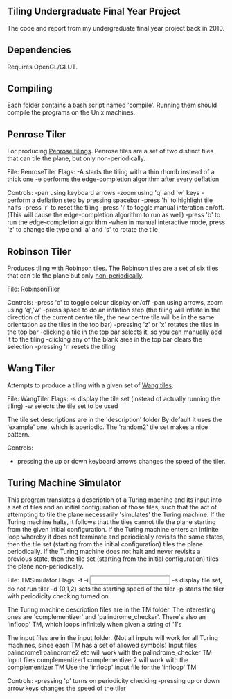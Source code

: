 Tiling Undergraduate Final Year Project
---------------------------------------

The code and report from my undergraduate final year project back in 2010.

Dependencies
------------

Requires OpenGL/GLUT.

Compiling
----------
Each folder contains a bash script named 'compile'.  Running them
should compile the programs on the Unix machines.


Penrose Tiler
-------------

For producing [Penrose tilings](https://en.wikipedia.org/wiki/Penrose_tiling). Penrose tiles are a set of two distinct tiles that can tile the plane, but only non-periodically.

File:  PenroseTiler
Flags:
-A  starts the tiling with a thin rhomb instead of a thick one
-e  performs the edge-completion algorithm after every deflation

Controls:
-pan using keyboard arrows
-zoom using 'q' and 'w' keys
-perform a deflation step by pressing spacebar
-press 'h' to highlight tile halfs
-press 'r' to reset the tiling
-press 'i' to toggle manual interation on/off.  (This will cause
the edge-completion algorithm to run as well)
-press 'b' to run the edge-completion algorithm
-when in manual interactive mode, press 'z' to change tile
type and 'a' and 's' to rotate the tile

Robinson Tiler
---------------

Produces tiling with Robinson tiles. The Robinson tiles are a set of six tiles that can tile the plane but only [non-periodically](https://en.wikipedia.org/wiki/Aperiodic_tiling).

File:	RobinsonTiler

Controls:
-press 'c' to toggle colour display on/off
-pan using arrows, zoom using 'q','w'
-press space to do an inflation step (the tiling will inflate
in the direction of the current centre tile, the new centre
tile will be in the same orientation as the tiles in the top
bar)
-pressing 'z' or 'x' rotates the tiles in the top bar
-clicking a tile in the top bar selects it, so you can
manually add it to the tiling
-clicking any of the blank area in the top bar clears the
selection
-pressing 'r' resets the tiling

Wang Tiler
-----------

Attempts to produce a tiling with a given set of [Wang tiles](https://en.wikipedia.org/wiki/Wang_tile). 

File: WangTiler
Flags:
-s  display the tile set (instead of actually running the tiling)
-w <name of tile set>  selects the tile set to be used

The tile set descriptions are in the 'description' folder
By default it uses the 'example' one, which is aperiodic.
The 'random2' tile set makes a nice pattern.
	
Controls:
- pressing the up or down keyboard arrows changes the speed of the tiler.


Turing Machine Simulator
------------------------

This program translates a description of a Turing machine and its input into a set of tiles and an initial configuration of those tiles, such that the act of attempting to tile the plane necessarily 'simulates' the Turing machine. If the Turing machine halts, it follows that the tiles cannot tile the plane starting from the given initial configuration. If the Turing machine enters an infinite loop whereby it does not terminate and periodically revisits the same states, then the tile set (starting from the initial configuration) tiles the plane periodically. If the Turing machine does not halt and never revisits a previous state, then the tile set (starting from the initial configuration) tiles the plane non-periodically.

File:	TMSimulator
Flags:
-t <Turing machine name>
-i <Input file name>
-s display tile set, do not run tiler
-d {0,1,2} sets the starting speed of the tiler
-p starts the tiler with periodicity checking turned on

The Turing machine description files are in the TM folder.
The interesting ones are 'complementizer' and 'palindrome_checker'.
There's also an 'infloop' TM, which loops infinitely when given a
string of '1's

The input files are in the input folder.
(Not all inputs will work for all Turing machines,
since each TM has a set of allowed symbols)
Input files palindrome1 palindrome2 etc will work with the
palindrome_checker TM
Input files complementizer1 complementizer2 will work with the
complementizer TM
Use the 'infloop' input file for the 'infloop' TM

Controls:
-pressing 'p' turns on periodicity checking
-pressing up or down arrow keys changes the speed of the tiler
